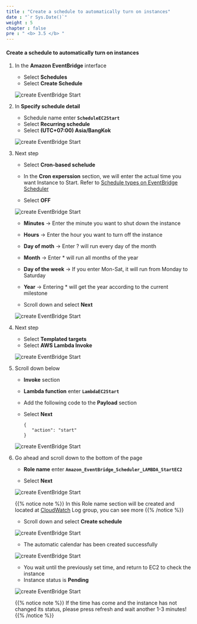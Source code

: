 ```yaml
---
title : "Create a schedule to automatically turn on instances"
date : "`r Sys.Date()`"
weight : 5
chapter : false
pre : " <b> 3.5 </b> "
---
```


#### Create a schedule to automatically turn on instances

1. In the **Amazon EventBridge** interface

   - Select **Schedules**
   - Select **Create Schedule**

   ![create EventBridge Start](/images/4-CreateLambda/4CreateEventBridgeStart/0001.png?width=90pc)

2. In **Specify schedule detail**

   - Schedule name enter **```ScheduleEC2Start```**
   - Select **Recurring schedule**
   - Select **(UTC+07:00) Asia/BangKok**

   ![create EventBridge Start](/images/4-CreateLambda/4CreateEventBridgeStart/0002.png?width=90pc)

3. Next step

   - Select **Cron-based schelude**
   - In the **Cron experssion** section, we will enter the actual time you want Instance to Start. Refer to [Schedule types on EventBridge Scheduler](https://docs.aws.amazon.com/scheduler/latest/UserGuide/schedule-types.html?icmpid=docs_console_unmapped)

   - Select **OFF**

   ![create EventBridge Start](/images/4-CreateLambda/4CreateEventBridgeStart/0003.png?width=90pc)

   - **Minutes** -> Enter the minute you want to shut down the instance
   - **Hours** -> Enter the hour you want to turn off the instance
   - **Day of moth** -> Enter ? will run every day of the month
   - **Month** -> Enter * will run all months of the year
   - **Day of the week** -> If you enter Mon-Sat, it will run from Monday to Saturday
   - **Year** -> Entering * will get the year according to the current milestone
   
   - Scroll down and select **Next**

   ![create EventBridge Start](/images/4-CreateLambda/4CreateEventBridgeStart/0004.png?width=90pc)


4. Next step

   - Select **Templated targets**
   - Select **AWS Lambda Invoke**

   ![create EventBridge Start](/images/4-CreateLambda/4CreateEventBridgeStart/0005.png?width=90pc)

5. Scroll down below
   - **Invoke** section
   - **Lambda function** enter **```LambdaEC2Start```**
   - Add the following code to the **Payload** section
   - Select **Next**

         {
            "action": "start"
         }
            
   ![create EventBridge Start](/images/4-CreateLambda/4CreateEventBridgeStart/0006.png?width=90pc)

6. Go ahead and scroll down to the bottom of the page

   - **Role name** enter **```Amazon_EventBridge_Scheduler_LAMBDA_StartEC2```**
   
   - Select **Next**

   ![create EventBridge Start](/images/4-CreateLambda/4CreateEventBridgeStart/0007.png?width=90pc)

   {{% notice note %}}
   In this Role name section will be created and located at [CloudWatch](https://us-east-1.console.aws.amazon.com/cloudwatch/home?region=us-east-1#logsV2:log-groups) Log group, you can see more
   {{% /notice %}}

   - Scroll down and select **Create schedule**

   ![create EventBridge Start](/images/4-CreateLambda/4CreateEventBridgeStart/0008.png?width=90pc)

   - The automatic calendar has been created successfully

   ![create EventBridge Start](/images/4-CreateLambda/4CreateEventBridgeStart/0009.png?width=90pc)

   - You wait until the previously set time, and return to EC2 to check the instance
   - Instance status is **Pending**

   ![create EventBridge Start](/images/4-CreateLambda/4CreateEventBridgeStart/0010.png?width=90pc)

   {{% notice note %}}
   If the time has come and the instance has not changed its status, please press refresh and wait another 1-3 minutes!
   {{% /notice %}}